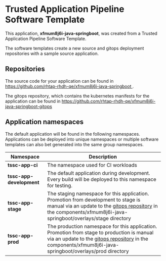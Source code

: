 # Trusted Application Pipeline Software Template

This application, **xfmum8j6i-java-springboot**, was created from a Trusted Application Pipeline Software Template.

The software templates create a new source and gitops deployment repositories with a sample source application. 

## Repositories

The source code for your application can be found in [https://github.com/rhtap-rhdh-qe/xfmum8j6i-java-springboot ](https://github.com/rhtap-rhdh-qe/xfmum8j6i-java-springboot ).
 
The gitops repository, which contains the kubernetes manifests for the application can be found in 
[https://github.com/rhtap-rhdh-qe/xfmum8j6i-java-springboot-gitops ](https://github.com/rhtap-rhdh-qe/xfmum8j6i-java-springboot-gitops ) 

## Application namespaces 

The default application will be found in the following namespaces. Applications can be deployed into unique namespaces or multiple software templates can also bet generated into the same group namespaces.  

|  Namespace   |  Description   |  
| -------- | -------- |
| **tssc-app-ci** | The namespace used for CI workloads |
| **tssc-app-development** | The default application during development. Every build will be deployed to this namespace for testing. |
| **tssc-app-stage** | The staging namespace for this application. Promotion from development to stage is manual via an update to the [gitops repository](https://github.com/rhtap-rhdh-qe/xfmum8j6i-java-springboot-gitops ) in the components/xfmum8j6i-java-springboot/overlays/stage directory |
| **tssc-app-prod** | The production namespace for this application. Promotion from stage to production is manual via an update to the [gitops repository](https://github.com/rhtap-rhdh-qe/xfmum8j6i-java-springboot-gitops ) in the components/xfmum8j6i-java-springboot/overlays/prod directory |